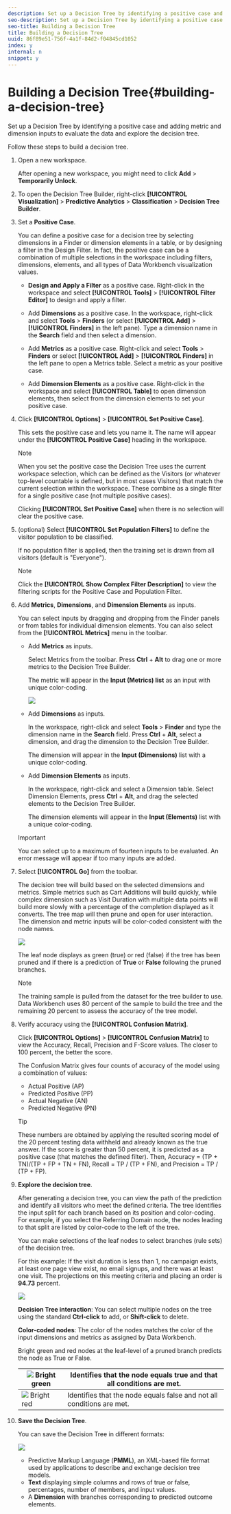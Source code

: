 ```yaml
---
description: Set up a Decision Tree by identifying a positive case and adding metric and dimension inputs to evaluate the data and explore the decision tree.
seo-description: Set up a Decision Tree by identifying a positive case and adding metric and dimension inputs to evaluate the data and explore the decision tree.
seo-title: Building a Decision Tree
title: Building a Decision Tree
uuid: 86f89e51-756f-4a1f-84d2-f04845cd1052
index: y
internal: n
snippet: y
---
```


# Building a Decision Tree{#building-a-decision-tree}

Set up a Decision Tree by identifying a positive case and adding metric and dimension inputs to evaluate the data and explore the decision tree.

Follow these steps to build a decision tree.

1. Open a new workspace.

   After opening a new workspace, you might need to click **Add** > **Temporarily Unlock**.

1. To open the Decision Tree Builder, right-click **[!UICONTROL Visualization]** > **Predictive Analytics** > **Classification** > **Decision Tree Builder**.

1. Set a **Positive Case**.

   You can define a positive case for a decision tree by selecting dimensions in a Finder or dimension elements in a table, or by designing a filter in the Design Filter. In fact, the positive case can be a combination of multiple selections in the workspace including filters, dimensions, elements, and all types of Data Workbench visualization values.

    * **Design and Apply a Filter** as a positive case. Right-click in the workspace and select **[!UICONTROL Tools]** > **[!UICONTROL Filter Editor]** to design and apply a filter.

    * Add **Dimensions** as a positive case. In the workspace, right-click and select **Tools** > **Finders** (or select **[!UICONTROL Add]** > **[!UICONTROL Finders]** in the left pane). Type a dimension name in the **Search** field and then select a dimension.

    * Add **Metrics** as a positive case. Right-click and select **Tools** > **Finders** or select **[!UICONTROL Add]** > **[!UICONTROL Finders]** in the left pane to open a Metrics table. Select a metric as your positive case.

    * Add **Dimension Elements** as a positive case. Right-click in the workspace and select **[!UICONTROL Table]** to open dimension elements, then select from the dimension elements to set your positive case.

1. Click **[!UICONTROL Options]** > **[!UICONTROL Set Positive Case]**.

   This sets the positive case and lets you name it. The name will appear under the **[!UICONTROL Positive Case]** heading in the workspace.

   >[!NOTE]
   >
   >When you set the positive case the Decision Tree uses the current workspace selection, which can be defined as the Visitors (or whatever top-level countable is defined, but in most cases Visitors) that match the current selection within the workspace. These combine as a single filter for a single positive case (not multiple positive cases).

   Clicking **[!UICONTROL Set Positive Case]** when there is no selection will clear the positive case.

1. (optional) Select **[!UICONTROL Set Population Filters]** to define the visitor population to be classified.

   If no population filter is applied, then the training set is drawn from all visitors (default is "Everyone").

   >[!NOTE]
   >
   >Click the **[!UICONTROL Show Complex Filter Description]** to view the filtering scripts for the Positive Case and Population Filter.

1. Add **Metrics**, **Dimensions**, and **Dimension Elements** as inputs.

   You can select inputs by dragging and dropping from the Finder panels or from tables for individual dimension elements. You can also select from the **[!UICONTROL Metrics]** menu in the toolbar.

    * Add **Metrics** as inputs.

      Select Metrics from the toolbar. Press **Ctrl** + **Alt** to drag one or more metrics to the Decision Tree Builder.

      The metric will appear in the **Input (Metrics) list** as an input with unique color-coding.

      ![](assets/decision_tree_add_Metrics_inputs.png)

    * Add **Dimensions** as inputs.

      In the workspace, right-click and select **Tools** > **Finder** and type the dimension name in the **Search** field. Press **Ctrl** + **Alt**, select a dimension, and drag the dimension to the Decision Tree Builder.

      The dimension will appear in the **Input (Dimensions)** list with a unique color-coding.

    * Add **Dimension Elements** as inputs.

      In the workspace, right-click and select a Dimension table. Select Dimension Elements, press **Ctrl** + **Alt**, and drag the selected elements to the Decision Tree Builder.

      The dimension elements will appear in the **Input (Elements)** list with a unique color-coding.

   >[!IMPORTANT]
   >
   >You can select up to a maximum of fourteen inputs to be evaluated. An error message will appear if too many inputs are added.

1. Select **[!UICONTROL Go]** from the toolbar.

   The decision tree will build based on the selected dimensions and metrics. Simple metrics such as Cart Additions will build quickly, while complex dimension such as Visit Duration with multiple data points will build more slowly with a percentage of the completion displayed as it converts. The tree map will then prune and open for user interaction. The dimension and metric inputs will be color-coded consistent with the node names.

   ![](assets/decision_tree_builder.png)

   The leaf node displays as green (true) or red (false) if the tree has been pruned and if there is a prediction of **True** or **False** following the pruned branches.

   >[!NOTE]
   >
   >The training sample is pulled from the dataset for the tree builder to use. Data Workbench uses 80 percent of the sample to build the tree and the remaining 20 percent to assess the accuracy of the tree model. 
   >
   >

1. Verify accuracy using the **[!UICONTROL Confusion Matrix]**.

   Click **[!UICONTROL Options]** > **[!UICONTROL Confusion Matrix]** to view the Accuracy, Recall, Precision and F-Score values. The closer to 100 percent, the better the score.

   The Confusion Matrix gives four counts of accuracy of the model using a combination of values:

    * Actual Positive (AP) 
    * Predicted Positive (PP) 
    * Actual Negative (AN) 
    * Predicted Negative (PN)

   >[!TIP]
   >
   >These numbers are obtained by applying the resulted scoring model of the 20 percent testing data withheld and already known as the true answer. If the score is greater than 50 percent, it is predicted as a positive case (that matches the defined filter). Then, Accuracy = (TP + TN)/(TP + FP + TN + FN), Recall = TP / (TP + FN), and Precision = TP / (TP + FP).

1. **Explore the decision tree**.

   After generating a decision tree, you can view the path of the prediction and identify all visitors who meet the defined criteria. The tree identifies the input split for each branch based on its position and color-coding. For example, if you select the Referring Domain node, the nodes leading to that split are listed by color-code to the left of the tree.

   You can make selections of the leaf nodes to select branches (rule sets) of the decision tree.

   For this example: If the visit duration is less than 1, no campaign exists, at least one page view exist, no email signups, and there was at least one visit. The projections on this meeting criteria and placing an order is **94.73** percent.

   ![](assets/decision_tree_explore.png)

   **Decision Tree interaction**: You can select multiple nodes on the tree using the standard **Ctrl-click** to add, or **Shift-click** to delete.

   **Color-coded nodes**: The color of the nodes matches the color of the input dimensions and metrics as assigned by Data Workbench.

   Bright green and red nodes at the leaf-level of a pruned branch predicts the node as True or False.  

   | ![](assets/decision_tree_node_true.png) Bright green  | Identifies that the node equals true and that all conditions are met.  |
   |---|---|
   | ![](assets/decision_tree_node_false.png) Bright red  | Identifies that the node equals false and not all conditions are met.  |

1. **Save the Decision Tree**.

   You can save the Decision Tree in different formats: 

   ![](assets/decison_tree_save.png)

    * Predictive Markup Language (**PMML**), an XML-based file format used by applications to describe and exchange decision tree models. 
    * **Text** displaying simple columns and rows of true or false, percentages, number of members, and input values. 
    * A **Dimension** with branches corresponding to predicted outcome elements.

